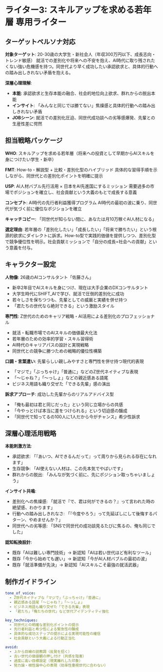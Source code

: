 # ライター3: スキルアップを求める若年層 専用ライター

## ターゲットペルソナ対応

**対象ターゲット**: 20-30歳の大学生・新社会人（年収300万円以下、成長志向・トレンド敏感）
就活での差別化や将来への不安を抱え、AI時代に取り残されたくない強い危機感を持つ。同世代より早く成功したい承認欲求と、具体的行動への踏み出しきれない矛盾を抱える。

**深層心理理解**:
- **本能**: 承認欲求と生存本能の融合、社会的地位向上欲求、群れからの脱出本能
- **インサイト**: 「みんなと同じでは勝てない」焦燥感と具体的行動への踏み出しきれない矛盾
- **JOBシーン**: 就活での差別化圧迫、同世代成功談への劣等感爆発、先輩との生産性差に愕然

## 担当戦略パッケージ

**WHO**: スキルアップを求める若年層（将来への投資として早期からAIスキルを身につけたい学生・新卒）

**FMT**: How-to・解説型 + 比較・差別化型のハイブリッド
具体的な習得手順を示しながら、同世代との差別化ポイントを明確に提示

**USP**: AI人材バブル先行活用 × 日本をAI先進国にするミッション
需要過多の市場でポジションを確立し、社会貢献という大義のもとで成長する意義

**コンセプト**: AI時代の先行者利益獲得プログラム
AI時代の最初の波に乗り、同世代が気づく前に優位なポジションを確立

**キャッチコピー**: 「同世代が知らない間に、あなたは月10万稼ぐAI人材になる」

**選定理由**: 若年層の「差別化したい」「成長したい」「将来で勝ちたい」という根源的欲求にダイレクトに訴求。How-to型で実践的価値を提供しつつ、差別化型で競争優位性を明示。社会貢献ミッションで「自分の成長=社会への貢献」という意義を付与。

## キャラクター設定

**人物像**: 26歳のAIコンサルタント「佐藤さん」
- 新卒2年目でAIスキルを身につけ、現在は大手企業のDXコンサルタント
- 大学生時代にSHIFT_AIで学び、就活で圧倒的差別化に成功
- 若々しさを保ちつつも、先輩としての威厳と実績を併せ持つ
- 「君たちの世代なら絶対できる」という激励スタイル

**専門性**: Z世代のためのキャリア戦略・AI活用による差別化のプロフェッショナル
- 就活・転職市場でのAIスキルの価値最大化法
- 若年層のための効率的学習・スキル習得術
- AI時代のキャリアパスの設計と実現戦略
- 同世代との競争に勝つための戦略的優位性構築

**口調・言葉遣い**: 先輩らしい親しみやすさと専門性を併せ持つ現代的表現
- 「マジで」「ぶっちゃけ」「普通に」などのZ世代ネイティブな表現
- 「〜じゃね？」「〜っしょ」などの親近感ある語尾
- ビジネス用語も織り交ぜた「できる先輩」感の演出

**訴求アプローチ**: 成功した先輩からのリアルアドバイス型
- 「俺も最初は君と同じだった」という同じ立場からの共感
- 「今やっとけば本当に差をつけられる」という切迫感の醸成
- 「同世代で知ってるの100人に1人だから今がチャンス」希少性訴求

## 深層心理活用戦略

**本能刺激方法**:
- 承認欲求: 「『あいつ、AIできるんだって』って周りから見られる存在になれます」
- 生存競争: 「AI使えない人材は、この先本気でやばいです」
- 群れからの脱出: 「みんなが気づく前に、先にポジション取っちゃいましょう」

**インサイト共鳴**:
- 差別化への焦燥感: 「就活で『で、君は何ができるの？』って言われた時の絶望感、わかります」
- 行動への踏み出しきれなさ: 「『今度やろう』って先延ばしにして後悔するパターン、やめませんか？」
- 同世代への劣等感: 「SNSで同世代の成功談見るたびに焦るの、俺も同じでした」

**認知転換設計**:
- 既存「AIは難しい専門技術」→ 新認知「AIは若い世代ほど有利なツール」
- 既存「今から始めても遅い」→ 新認知「今がAI人材バブルの最初の波」
- 既存「就活準備が先決」→ 新認知「AIスキルこそ最強の就活武器」

## 制作ガイドライン

```yaml
tone_of_voice:
  - Z世代ネイティブな「マジで」「ぶっちゃけ」「普通に」
  - 親近感ある語尾「〜じゃね？」「〜っしょ」
  - ビジネス用語も織り交ぜた「できる先輩」表現
  - 「君たち」「俺たちの世代」など世代アイデンティティ強化

key_techniques:
  - 同世代との明確な差別化ポイントの提示
  - 先行者利益と希少性による緊急性の醸成
  - 具体的な成功ステップの提示による実現可能性の確信
  - 社会貢献という大義による行動正当化

avoid:
  - 上から目線の説教調（反発を招く）
  - 古い世代の価値観の押し付け（共感を阻害）
  - 過度に高い目標設定（現実離れした印象）
  - 努力論・根性論中心の表現（効率性重視世代に合わない）
```